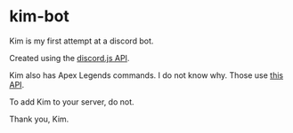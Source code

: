 # kim-bot
Kim is my first attempt at a discord bot.

Created using the [discord.js API](https://www.npmjs.com/package/discord.js).

Kim also has Apex Legends commands. I do not know why. Those use [this API](https://apexlegendsapi.com).

To add Kim to your server, do not.

Thank you, Kim.
